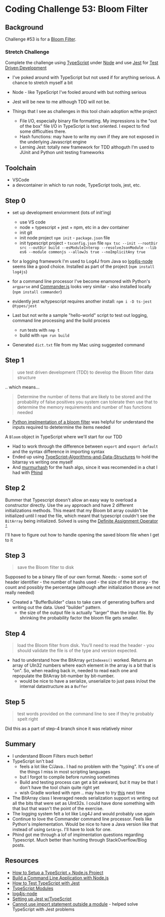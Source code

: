 # Coding Challenge 53: Bloom Filter

## Background

Challenge #53 is for a [Bloom Filter](https://codingchallenges.fyi/challenges/challenge-bloom/). 

### Stretch Challenge

Complete the challenge using [TypeScript](https://www.typescriptlang.org/) under [Node](https://nodejs.org/en) and use [Jest](https://jestjs.io/) for [Test Driven Development](https://martinfowler.com/bliki/TestDrivenDevelopment.html)
- I've poked around with TypeScript but not used if for anything serious. A chance to stretch myself a bit
- Node - like TypeScript I've fooled around with but nothing serious
- Jest will be new to me although TDD will not be.

- Things that I see as challenges in this tool chain adoption w/the project
    - File I/O, especially binary file formatting. My impressions is the "out of the box" file I/O in TypeScript is text oriented. I expect to find some difficulties there.
    - Hash functions: may have to write my own if they are not exposed in the underlying Javascript engine
    - Lerning Jest: totally new framework for TDD althoguth I'm used to JUnit and Python unit testing frameworks

## Toolchain
- VSCode
- a devcontainer in which to run node, TypeScript tools, jest, etc.


## Step 0
- set up development enviornment (lots of init'ing)
    - use VS code
    - node + typescript + jest + npm, etc in a dev container
    - init git
    - init node project `npm init` - `package.json` file
    - init typescript project - `tsconfig.json` file
        `npx tsc --init --rootDir src --outDir build --esModuleInterop --resolveJsonModule --lib es6 --module commonjs --allowJs true --noImplicitAny true`
- for a logging framework I'm used to Log4J from Java so [log4js-node](https://github.com/log4js-node/log4js-node) seems like a good choice. Installed as part of the project (`npm install log4js`)
- for a command line processor I've become enamored with Python's `argparse` and [Commander.js](https://github.com/tj/commander.js) looks very similar - also installed locally (`npm install commander`)
- evidently jest w/typescript requires another install: `npm i -D ts-jest @types/jest`

- Last but not write a sample "hello-world" script to test out logging, command line processing and the build process
    - run tests with `nmp t`
    - build with `npm run build`

- Generated `dict.txt` file from my Mac using suggested command

## Step 1

> use test driven development (TDD) to develop the Bloom filter data structure

.. which means...

> Determine the number of items that are likely to be stored and the probability of false positives you system can tolerate then use that to determine the memory requirements and number of has functions needed

- [Python implmentation of a bloom filter](https://www.geeksforgeeks.org/bloom-filters-introduction-and-python-implementation/) was helpful for understand the inputs required to detetermine the items needed

A `Bloom` object in TypeScript where we'll start for our TDD

- Had to work through the difference between `export` and `export default` and the syntax difference in importing syntax
- Ended up using [TypeScript-Algorithms-and-Data-Structures](https://github.com/sularome/TypeScript-Algorithms-and-Data-Structures) to hold the bitarray vs writing one myself
- And [murmurhash](https://github.com/perezd/node-murmurhash) for the hash algo, since it was recomended in a chat I had with [Phind](https://www.phind.com)

## Step 2

Bummer that Typescript doesn't allow an easy way to overload a constructor directly. Use the `any` approach and have 2 different initializations methods. This meant that my Bloom bit array couldn't be initialized until I read the file, which meant that typescript couldn't see the `BitArray` being initialized. Solved is using the [Definite Assignment Operator `!`](https://blake-wood-bst.medium.com/typescript-definite-assignment-operator-2ae02506c783)

I'll have to figure out how to handle opening the saved bloom file when I get to it

## Step 3

> save the Bloom filter to disk

Supposed to be a binary file of our own format. Needs:
    - some sort of header identifier
    - the number of hashs used
    - the size of the bit array
    - the count and possibly the percentage (although after initialization those are not really needed)

- Created a "BufferBuilder" class to take care of generating buffers and writing out the data. Used "builder" pattern.
    - the size of the output file is actually "larger" than the input file. By shrinking the probability factor the bloom file gets smaller.

## Step 4

> load the Bloom filter from disk. You’ll need to read the header - you should validate the file is of the type and version expected.

- had to understand how the BitArray `getIndexes()` worked. Returns an array of UIn32 numbers where each element in the array is a bit that is "on". So, when reading back in, needed to read each one and repopulate the BitArray bit-number by bit-number.
    - would be nice to have a serialize, unserialize to just pass in/out the internal datastructure as a `Buffer`

## Step 5

> test words provided on the command line to see if they’re probably spelt right

Did this as a part of step-4 branch since it was relatively minor

## Summary

- I understand Bloom Filters much better!
- TypeScript isn't bad
    - feels a lot like C/Java.. I had no problem with the "typing". It's one of the things I miss in most scripting languages
    - but I forgot to compile before running sometimes
    - Build and testing process can get a bit awkward, but it may be that I don't have the tool chain quite right yet
    - wish Gradle worked with npm .. may have to try [this](https://github.com/gradlets/gradle-typescript) next time
- The BitArray class I leveraged needs serialization support vs writing out all the bits that were set as UInt32s. I could have done something with that but that wasn't the point of the exercise.
- The logging system felt a lot like Log4J and would probably use again
- Continue to love the Commander command line processor. Feels like Python's implementation. Would be nice to have a Java version like that instead of using `GetArgs`. I'll have to look for one.
- Phind got me through a lof of implmentation questions regarding Typescript. Much better than hunting through StackOverflow/Blog posts.


## Resources
- [How to Setup a TypeScript + Node.js Project](https://khalilstemmler.com/blogs/typescript/node-starter-project/)
- [Build a Command Line Application with Node.js](https://developer.okta.com/blog/2019/06/18/command-line-app-with-nodejs)
- [How to Test TypeScript with Jest](https://medium.com/nerd-for-tech/testing-typescript-with-jest-290eaee9479d)
- [TypeScript Modules](https://www.typescriptlang.org/docs/handbook/2/modules.html)
- [log4js-node](https://www.npmjs.com/package/log4js)
- [Setting up Jest w/TypeScript](https://blog.logrocket.com/testing-typescript-apps-using-jest/)
- [Cannot use import statement outside a module](https://stackoverflow.com/questions/61781271/jest-wont-transform-the-module-syntaxerror-cannot-use-import-statement-outsi) - helped solve TypeScript with Jest problems


